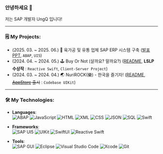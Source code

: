 ### 안녕하세요 👋

저는 SAP 개발자 UngQ 입니다! <br>

---

### 🗒️ My Projects:
- (2025. 03. ~ 2025. 06.) 🥩 육가공 및 유통 업체 SAP ERP 시스템 구축 ([발표 PPT](https://sapgu2.my.canva.site/), `ABAP`, `UI5`)
- (2024. 04. ~ 2024. 05.) 🕹️ Buy Or Not (살까요? 말까요?) ([README](https://github.com/UngQ/BuyOrNot?tab=readme-ov-file#%EF%B8%8Fbuy-or-not-%EC%82%B4%EA%B9%8C%EC%9A%94-%EB%A7%90%EA%B9%8C%EC%9A%94), **LSLP 수상작** : `Reactive Swift`, `Client-Server Project`)
- (2024. 03. ~ 2024. 04.) 🌏 NuriROCK(樂) - 한국을 즐기자! ([README](https://github.com/UngQ/NuriRock?tab=readme-ov-file#nurirock%E6%A8%82---%ED%95%9C%EA%B5%AD%EC%9D%84-%EC%A6%90%EA%B8%B0%EC%9E%90), ~~[AppStore](https://apps.apple.com/kr/app/nurirock-%E6%A8%82-%ED%95%9C%EA%B5%AD%EC%9D%84-%EC%A6%90%EA%B8%B0%EC%9E%90/id6479728531) 출시~~ : `Codebase UIKit`)
  
---

### 🛠️ My Technologies:

- **Languages**:  
  ![ABAP](https://img.shields.io/badge/ABAP-5C6879?style=flat&logo=sap&logoColor=white)
  ![JavaScript](https://img.shields.io/badge/JavaScript-F7DF1E?style=flat&logo=javascript&logoColor=black)
  ![HTML](https://img.shields.io/badge/HTML-E34F26?style=flat&logo=html5&logoColor=white)
  ![XML](https://img.shields.io/badge/XML-FF6600?style=flat&logo=xml&logoColor=white)
  ![CSS](https://img.shields.io/badge/CSS-1572B6?style=flat&logo=css3&logoColor=white)
  ![JSON](https://img.shields.io/badge/JSON-000000?style=flat&logo=json&logoColor=white)
  ![SQL](https://img.shields.io/badge/SQL-4479A1?style=flat&logo=mysql&logoColor=white)
  ![Swift](https://img.shields.io/badge/Swift-FA7343?style=flat&logo=swift&logoColor=white)

- **Frameworks**:  
  ![SAP UI5](https://img.shields.io/badge/SAP_UI5-0FAAFF?style=flat&logo=sap&logoColor=white)
  ![UIKit](https://img.shields.io/badge/UIKit-000000?style=flat&logo=apple&logoColor=white)
  ![SwiftUI](https://img.shields.io/badge/SwiftUI-0696D7?style=flat&logo=swift&logoColor=white)
  ![Reactive Swift](https://img.shields.io/badge/Reactive%20Swift-FD3A4A?style=flat&logo=react&logoColor=white)

- **Tools**:  
  ![SAP GUI](https://img.shields.io/badge/SAP%20GUI-0FAAFF?style=flat&logo=sap&logoColor=white)
  ![Eclipse](https://img.shields.io/badge/Eclipse-2C2255?style=flat&logo=eclipse-ide&logoColor=white)
  ![Visual Studio Code](https://img.shields.io/badge/Visual_Studio_Code-007ACC?style=flat&logo=visual-studio-code&logoColor=white)
  ![Xcode](https://img.shields.io/badge/Xcode-147EFB?style=flat&logo=xcode&logoColor=white)
  ![Git](https://img.shields.io/badge/Git-F05032?style=flat&logo=git&logoColor=white)

